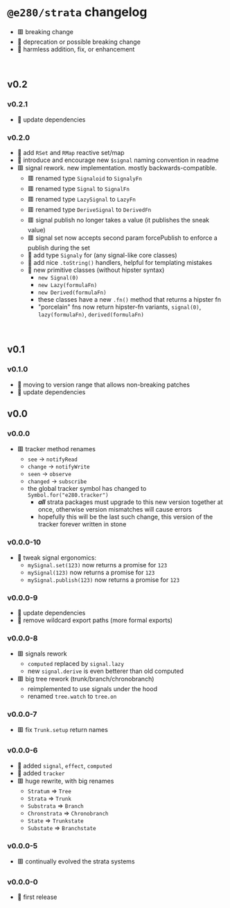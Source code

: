 
# `@e280/strata` changelog
- 🟥 breaking change
- 🔶 deprecation or possible breaking change
- 🍏 harmless addition, fix, or enhancement



<br/>

## v0.2

### v0.2.1
- 🍏 update dependencies

### v0.2.0
- 🍏 add `RSet` and `RMap` reactive set/map
- 🍏 introduce and encourage new `$signal` naming convention in readme
- 🟥 signal rework. new implementation. mostly backwards-compatible.
  - 🟥 renamed type `Signaloid` to `SignalyFn`
  - 🟥 renamed type `Signal` to `SignalFn`
  - 🟥 renamed type `LazySignal` to `LazyFn`
  - 🟥 renamed type `DeriveSignal` to `DerivedFn`
  - 🟥 signal publish no longer takes a value (it publishes the sneak value)
  - 🟥 signal set now accepts second param forcePublish to enforce a publish during the set
  - 🍏 add type `Signaly` for (any signal-like core classes)
  - 🍏 add nice `.toString()` handlers, helpful for templating mistakes
  - 🍏 new primitive classes (without hipster syntax)
    - `new Signal(0)`
    - `new Lazy(formulaFn)`
    - `new Derived(formulaFn)`
    - these classes have a new `.fn()` method that returns a hipster fn
    - "porcelain" fns now return hipster-fn variants, `signal(0)`, `lazy(formulaFn)`, `derived(formulaFn)`



<br/>

## v0.1

### v0.1.0
- 🍏 moving to version range that allows non-breaking patches
- 🍏 update dependencies

## v0.0

### v0.0.0
- 🟥 tracker method renames
  - `see` -> `notifyRead`
  - `change` -> `notifyWrite`
  - `seen` -> `observe`
  - `changed` -> `subscribe`
  - the global tracker symbol has changed to `Symbol.for("e280.tracker")`
    - ***all*** strata packages must upgrade to this new version together at once, otherwise version mismatches will cause errors
    - hopefully this will be the last such change, this version of the tracker forever written in stone

### v0.0.0-10
- 🍏 tweak signal ergonomics:
  - `mySignal.set(123)` now returns a promise for `123`
  - `mySignal(123)` now returns a promise for `123`
  - `mySignal.publish(123)` now returns a promise for `123`

### v0.0.0-9
- 🍏 update dependencies
- 🍏 remove wildcard export paths (more formal exports)

### v0.0.0-8
- 🟥 signals rework
  - `computed` replaced by `signal.lazy`
  - new `signal.derive` is even betterer than old computed
- 🟥 big tree rework (trunk/branch/chronobranch)
  - reimplemented to use signals under the hood
  - renamed `tree.watch` to `tree.on`

### v0.0.0-7
- 🟥 fix `Trunk.setup` return names

### v0.0.0-6
- 🍏 added `signal`, `effect`, `computed`
- 🍏 added `tracker`
- 🟥 huge rewrite, with big renames
  - `Stratum` => `Tree`
  - `Strata` => `Trunk`
  - `Substrata` => `Branch`
  - `Chronstrata` => `Chronobranch`
  - `State` => `Trunkstate`
  - `Substate` => `Branchstate`

### v0.0.0-5
- 🟥 continually evolved the strata systems

### v0.0.0-0
- 🍏 first release

